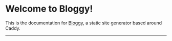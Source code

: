 # Welcome to Bloggy!

This is the documentation for [Bloggy](https://github.com/mothdotmonster/bloggy/), a static site generator based around Caddy.

---

